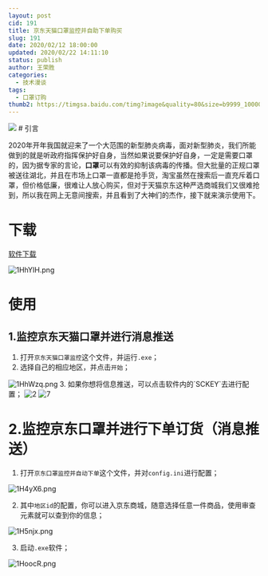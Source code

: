 ```yaml
---
layout: post
cid: 191
title: 京东天猫口罩监控并自助下单购买
slug: 191
date: 2020/02/12 18:00:00
updated: 2020/02/22 14:11:10
status: publish
author: 王荣胜
categories: 
  - 技术漫谈
tags: 
  - 口罩订购
thumb2: https://timgsa.baidu.com/timg?image&quality=80&size=b9999_10000&sec=1581511877223&di=df5326d34c75d6e2d4cd24b243f95c32&imgtype=0&src=http%3A%2F%2Fimages.shobserver.com%2Fnews%2F690_390%2F2020%2F2%2F11%2F80255b223e3b467faacf09b4694aeae6.jpg
---
```



<!--more-->
<img src="https://timgsa.baidu.com/timg?image&quality=80&size=b9999_10000&sec=1581511877223&di=df5326d34c75d6e2d4cd24b243f95c32&imgtype=0&src=http%3A%2F%2Fimages.shobserver.com%2Fnews%2F690_390%2F2020%2F2%2F11%2F80255b223e3b467faacf09b4694aeae6.jpg" />
# 引言

2020年开年我国就迎来了一个大范围的新型肺炎病毒，面对新型肺炎，我们所能做到的就是听政府指挥保护好自身，当然如果说要保护好自身，一定是需要口罩的，因为据专家的言论，**口罩**可以有效的抑制该病毒的传播。但大批量的正规口罩被送往湖北，并且在市场上口罩一直都是抢手货，淘宝虽然在搜索后一直充斥着口罩，但价格低廉，很难让人放心购买，但对于天猫京东这种严选商城我们又很难抢到，所以我在网上无意间搜索，并且看到了大神们的杰作，接下就来演示使用下。

# 下载

[软件下载](http://pan.sqdxwz.com/?/软件/口罩监控下单/)

<img src="https://s2.ax1x.com/2020/02/12/1HhYIH.png" alt="1HhYIH.png" border="0" />

# 使用

## 1.监控京东天猫口罩并进行消息推送

1. 打开`京东天猫口罩监控`这个文件，并运行`.exe`；
2. 选择自己的相应地区，并点击`开始`；
<img src="https://s2.ax1x.com/2020/02/12/1HhWzq.png" alt="1HhWzq.png" border="0" />
3. 如果你想将信息推送，可以点击软件内的`SCKEY`去进行配置；
<img src="https://s2.ax1x.com/2020/02/12/1H4n0S.png" alt="2" border="0">
<img src="https://s2.ax1x.com/2020/02/12/1H4mm8.png" alt="7" border="0">

# 2.监控京东口罩并进行下单订货（消息推送）

1. 打开`京东口罩监控并自动下单`这个文件，并对`config.ini`进行配置；

<img src="https://s2.ax1x.com/2020/02/12/1H4yX6.png" alt="1H4yX6.png" border="0" />

2. 其中`地区id`的配置，你可以进入京东商城，随意选择任意一件商品，使用审查元素就可以查到你的信息；

<img src="https://s2.ax1x.com/2020/02/12/1H5njx.png" alt="1H5njx.png" border="0" />

3. 启动`.exe`软件；
<img src="https://s2.ax1x.com/2020/02/12/1HoocR.png" alt="1HoocR.png" border="0" />